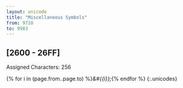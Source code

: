 ```yaml
---
layout: unicode
title: "Miscellaneous Symbols"
from: 9728
to: 9983
---
```


## 	[2600 - 26FF]

Assigned Characters: 256

{% for i in (page.from..page.to) %}<i>&#{{i}};</i>{% endfor %}
{:.unicodes}
